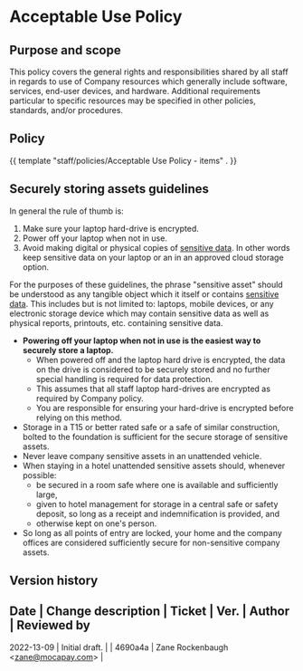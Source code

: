 # Acceptable Use Policy

## Purpose and scope

This policy covers the general rights and responsibilities shared by all staff in regards to use of Company resources which generally include software, services, end-user devices, and hardware. Additional requirements particular to specific resources may be specified in other policies, standards, and/or procedures.

## Policy

{{ template "staff/policies/Acceptable Use Policy - items" . }}

## Securely storing assets guidelines

In general the rule of thumb is:
1. Make sure your laptop hard-drive is encrypted.
2. Power off your laptop when not in use.
3. Avoid making digital or physical copies of [sensitive data](/Glossray.md#sensitive-data). In other words keep sensitive data on your laptop or an in an approved cloud storage option.

For the purposes of these guidelines, the phrase "sensitive asset" should be understood as any tangible object which it itself or contains [sensitive data](/Glossray.md#sensitive-data). This includes but is not limited to: laptops, mobile devices, or any electronic storage device which may contain sensitive data as well as physical reports, printouts, etc. containing sensitive data.

- **Powering off your laptop when not in use is the easiest way to securely store a laptop.**
  - When powered off and the laptop hard drive is encrypted, the data on the drive is considered to be securely stored and no further special handling is required for data protection.
  - This assumes that all staff laptop hard-drives are encrypted as required by Company policy.
  - You are responsible for ensuring your hard-drive is encrypted before relying on this method.
- Storage in a T15 or better rated safe or a safe of similar construction, bolted to the foundation is sufficient for the secure storage of sensitive assets.
- Never leave company sensitive assets in an unattended vehicle.
- When staying in a hotel unattended sensitive assets should, whenever possible:
  - be secured in a room safe where one is available and sufficiently large,
  - given to hotel management for storage in a central safe or safety deposit, so long as a receipt and indemnification is provided, and
  - otherwise kept on one's person.
- So long as all points of entry are locked, your home and the company offices are considered sufficiently secure for non-sensitive company assets.

## Version history

Date | Change description | Ticket | Ver. | Author | Reviewed by
----------------------------------------------------------------------------
2022-13-09 | Initial draft. | | 4690a4a | Zane Rockenbaugh &lt;zane@mocapay.com&gt; |
